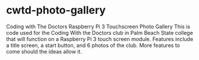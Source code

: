 # cwtd-photo-gallery
Coding with The Doctors Raspberry Pi 3 Touchscreen Photo Gallery
This is code used for the Coding With the Doctors club in Palm Beach State college that will function on a Raspberry Pi 3 touch screen module.
Features include a title screen, a start button, and 6 photos of the club.
More features to come should the ideas allow it.
